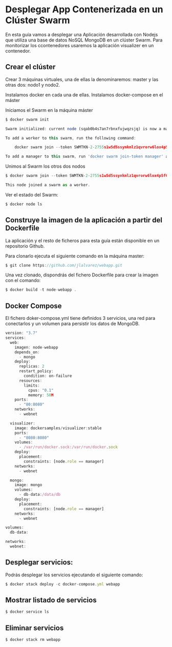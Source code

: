 # Desplegar App Contenerizada en un Clúster Swarm

En esta guía vamos a desplegar una Aplicación desarrollada con Nodejs que utiliza una base de datos
NoSQL MongoDB en un clúster Swarm. Para monitorizar los ccontenedores usaremos la aplicación visualizer
en un contenedor.


## Crear el clúster

Crear 3 máquinas virtuales, una de ellas la denominaremos: master y las otras dos: nodo1 y nodo2.

Instalamos docker en cada una de ellas.
Instalamos docker-compose en el máster

Iniciamos el Swarm en la máquina máster
```js
$ docker swarm init

Swarm initialized: current node (sqab0b4s7an7rbnxfujwqzsjq) is now a manager.

To add a worker to this swarm, run the following command:

    docker swarm join --token SWMTKN-2-2755s1w5d5ssynkmlz1qvrorw6lox4p5f0ibjgp4mh1p038t6d-ax1xe0bdhal9pg8a8zbkvf736 10.132.0.10:2377

To add a manager to this swarm, run 'docker swarm join-token manager' and follow the instructions.

```

Unimos al Swarm los otros dos nodos

```js
$ docker swarm join --token SWMTKN-2-2755s1w5d5ssynkmlz1qvrorw6lox4p5f0ibjgp4mh1p038t6d-ax1xe0bdhal9pg8a8zbkvf736 10.132.0.10:2377

This node joined a swarm as a worker.

```

Ver el estado del Swarm:

```js
$ docker node ls
```

## Construye la imagen de la aplicación a partir del Dockerfile

La aplicación y el resto de ficheros para esta guía están disponible en un repositorio Github.

Para clonarlo ejecuta el siguiente comando en la máquina master:


```js
$ git clone https://github.com/jlalvarez/webapp.git
```

Una vez clonado, dispondrás del fichero Dockerfile para crear la imagen con el comando: 


```js
$ docker build -t node-webapp .
```

## Docker Compose

El fichero doker-compose.yml tiene definidos 3 servicios, una red para conectarlos y un volumen para persistir los datos
de MongoDB.

```js
version: "3.7"
services:
  web:
    imagen: node-webapp
    depends_on:
      - mongo
    deploy:
      replicas: 2
      restart_policy:
        condition: on-failure
      resources:
        limits:
          cpus: "0.1"
          memory: 50M
    ports:
      - "80:8080"
    networks:
      - webnet

  visualizer:
    image: dockersamples/visualizer:stable
    ports:
      - "8080:8080"
    volumes:
      - /var/run/docker.sock:/var/run/docker.sock
    deploy:
      placement:
        constraints: [node.role == manager]
    networks:
      - webnet

  mongo:
    image: mongo
    volumes:
      - db-data:/data/db
    deploy:
      placement:
        constraints: [node.role == manager]
    networks:
      - webnet

volumes:
  db-data:

networks:
  webnet:
```


## Desplegar servicios:

Podrás desplegar los servicios ejecutando el siguiente comando:

```js
$ docker stack deploy -c docker-compose.yml webapp
```

## Mostrar listado de servicios

```js
$ docker service ls
```

## Eliminar servicios

```js
$ docker stack rm webapp
```
